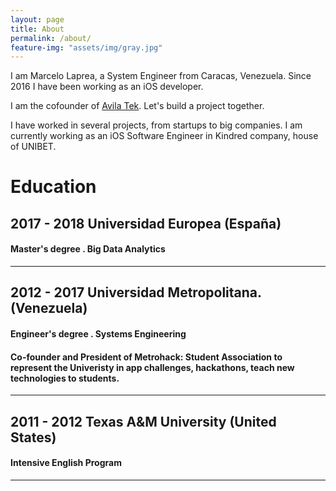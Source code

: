 ```yaml
---
layout: page
title: About
permalink: /about/
feature-img: "assets/img/gray.jpg"
---
```


I am Marcelo Laprea, a System Engineer from Caracas, Venezuela. Since 2016 I have been working as an iOS developer.

I am the cofounder of <a href="https://avilatek.co/" target="_blank">Avila Tek</a>. Let's build a project together.

I have worked in several projects, from startups to big companies. I am currently working as an iOS Software Engineer in Kindred company, house of UNIBET.
 
# Education

## **2017 - 2018** Universidad Europea (España)
#### Master's degree . Big Data Analytics
---

## **2012 - 2017**  Universidad Metropolitana. (Venezuela)
#### Engineer's degree . Systems Engineering
#### Co-founder and President of Metrohack: Student Association to represent the Univeristy in app challenges, hackathons, teach new technologies to students.
---

## **2011 - 2012** Texas A&M University (United States)
#### Intensive English Program

---





